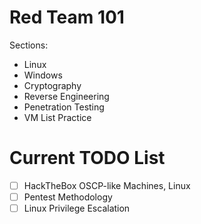 # Red Team 101

Sections:

- Linux
- Windows
- Cryptography
- Reverse Engineering
- Penetration Testing
- VM List Practice

# Current TODO List

- [ ] HackTheBox OSCP-like Machines, Linux
- [ ] Pentest Methodology
- [ ] Linux Privilege Escalation
